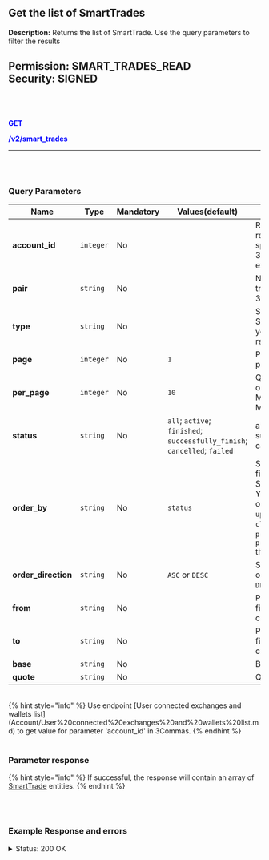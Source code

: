 ## Get the list of SmartTrades<br>

**Description:** Returns the list of SmartTrade. Use the query parameters to filter the results<br>


**Permission:** SMART_TRADES_READ<br>
**Security:** SIGNED<br>
<br>
<br>
------------

<mark style="color:blue;background-color:white">**GET**

<mark style="color:blue;background-color:white">**/v2/smart_trades**

-------------
<br>
<br>


### Query Parameters<br>

| Name | Type |	Mandatory |	Values(default)	| Description|
|------|------|-----------|-----------------|------------|
|**account_id** | `integer` | No |  | Returns entities related to the specified 3Commas exchange account |
|**pair** | `string` | No |  | Name of the trading pair in 3Commas format |
|**type** | `string` | No |  | Set a type of SmartTrade what you want to get in response |
|**page** | `integer` | No | `1` | Page number for pagination|
|**per_page** | `integer` | No | `10` | Quantity of records on one page. Minimum: `1`, Maximum: `100`. |
|**status** | `string`	| No | `all`; `active`; `finished`; `successfully_finish`; `cancelled`; `failed` | all; active; finished; successfully_finish; cancelled; failed |
|**order_by** | `string`	| No | `status` | Set one of the fields to order the SmartTrade list. You can choose one of `created_at`, `updated_at`, `closed_at`, `status`, `profit`, `profit_percentage` the fields |
| **order_direction** | `string` | No | `ASC` or `DESC` | Set the direction of order. Default: `DESC`) |
| **from** | `string`	| No |  | Parameter for filtering by creation date |
| **to** | `string`	| No |  | Parameter for filtering by creation date |
| **base** | `string`	| No |  | Base currency |
| **quote** | `string`	| No |  | Quote currency |

<br>
{% hint style="info" %}
Use endpoint [User connected exchanges and wallets list](Account/User%20connected%20exchanges%20and%20wallets%20list.md) to get value for parameter 'account_id' in 3Commas.
{% endhint %}
<br>
<br>

### Parameter response<br>

{% hint style="info" %}
If successful, the response will contain an array of [SmartTrade](./README.md) entities.
{% endhint %}

<br>
<br>

### Example Response and errors<br>

<details>
<summary>Status: 200 OK</summary><br>

```json
[
    {
        "id": 28934742,
        "version": 2,
        "account": {
            "id": 32435557,
            "type": "kucoin",
            "name": "My Kucoin",
            "market": "Kucoin Spot",
            "link": "/accounts/32435557"
        },
        "pair": "USDT_DOGE",
        "instant": false,
        "status": {
            "type": "failed",
            "basic_type": "failed",
            "title": "Failed",
            "error": "You need to pass KYC on the exchange to trade on this pair"
        },
        "leverage": {
            "enabled": false
        },
        "position": {
            "type": "buy",
            "editable": false,
            "units": {
                "value": "10.0",
                "editable": false
            },
            "price": {
                "value": "0.1038",
                "value_without_commission": "0.1038",
                "editable": true
            },
            "total": {
                "value": "1.7542"
            },
            "order_type": "market",
            "status": {
                "type": "failed",
                "basic_type": "failed",
                "title": "Failed",
                "error": "You need to pass KYC on the exchange to trade on this pair"
            }
        },
        "take_profit": {
            "enabled": true,
            "price_type": "value",
            "steps": []
        },
        "stop_loss": {
            "enabled": false
        },
        "reduce_funds": {
            "steps": []
        },
        "market_close": {},
        "note": "",
        "note_raw": null,
        "skip_enter_step": false,
        "data": {
            "editable": false,
            "current_price": {
                "bid": "0.10379",
                "ask": "0.1038",
                "last": "0.10379",
                "quote_volume": "4062766.6804568596516",
                "day_change_percent": "1.2"
            },
            "target_price_type": "price",
            "orderbook_price_currency": "USDT",
            "base_order_finished": true,
            "missing_funds_to_close": "0.0",
            "liquidation_price": null,
            "average_enter_price": null,
            "average_close_price": null,
            "average_enter_price_without_commission": null,
            "average_close_price_without_commission": null,
            "panic_sell_available": false,
            "add_funds_available": false,
            "reduce_funds_available": false,
            "force_start_available": false,
            "force_process_available": false,
            "cancel_available": false,
            "finished": false,
            "base_position_step_finished": true,
            "entered_amount": "0.0",
            "entered_total": "0.0",
            "closed_amount": "0.0",
            "closed_total": "0.0",
            "commission": "0.001",
            "created_at": "2024-04-05T02:53:32.225Z",
            "updated_at": "2024-04-05T02:54:39.074Z",
            "closed_at": "2024-04-05T02:54:39.045Z",
            "type": "smart_trade"
        },
        "profit": {
            "volume": null,
            "usd": null,
            "percent": "0.0",
            "roe": null
        },
        "margin": {
            "amount": null,
            "total": null
        },
        "is_position_not_filled": true
    }
]
```

</details>